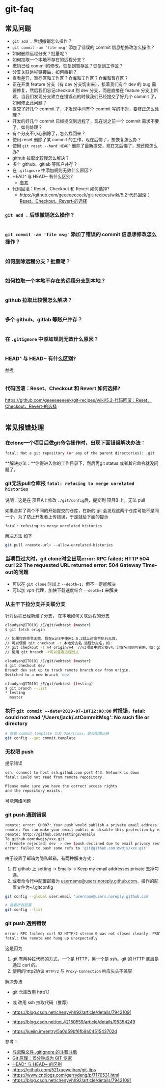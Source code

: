 # git-faq

## 常见问题

- `git add .` 后想撤销怎么操作？
- `git commit -am 'file msg'` 添加了错误的 commit 信息想修改怎么操作？
- 如何删除远程分支？批量呢？
- 如何拉取一个本地不存在的远程分支？
- 撤销已经 commit的修改，恢复到暂存区？恢复到工作区？
- 分支关联远程链接后，如何撤销？
- 查看差异，暂存区和工作区？仓库和工作区？仓库和暂存区？
- 正在开发 feature 分支（有 dev 分支切出来），接着我们有个 dev 的 bug 需要修复，然后我们忘记checkout 到 dev 分支，而是直接在 feature 分支上新建，当我们发现分支建立在错误点的时候我们已经提交了好几个 commit 了，如何修正此问题？
- 提交了好几个 commit 了，才发现中间有个 commit 写的不对，要修正怎么处理？
- 开发的好几个 commit 已经提交到远程了，现在说之前一个 commit 需求不要了，如何处理？
- 有个分支不小心删除了，怎么找回来？
- 使用 reset 删除了某 commit 的工作，现在后悔了，想恢复怎么办？
- 使用 `git reset --hard HEAD^` 删除了最新提交，现在又后悔了，想还原怎么办?
- github 拉取比较慢怎么解决？
- 多个 github、gitlab 等账户并存？
- 在 `.gitignore` 中添加规则无效什么原因？
- HEAD^ 与 HEAD~ 有什么区别?
  - [参考](./git-command)
- 代码回滚：Reset、Checkout 和 Revert 如何选择?
  - https://github.com/geeeeeeeeek/git-recipes/wiki/5.2-代码回滚：Reset、Checkout、Revert-的选择

### `git add .` 后想撤销怎么操作？

```bash

```

### `git commit -am 'file msg'` 添加了错误的 commit 信息想修改怎么操作？

```bash

```

### 如何删除远程分支？批量呢？

```bash

```

### 如何拉取一个本地不存在的远程分支到本地？

```bash

```

### github 拉取比较慢怎么解决？

```bash

```

### 多个 github、gitlab 等账户并存？

```bash

```

### 在 `.gitignore` 中添加规则无效什么原因？

```bash

```

### HEAD^ 与 HEAD~ 有什么区别?

[参考](./git-command)

```bash

```

### 代码回滚：Reset、Checkout 和 Revert 如何选择?

https://github.com/geeeeeeeeek/git-recipes/wiki/5.2-代码回滚：Reset、Checkout、Revert-的选择

```bash

```

## 常见报错处理

### 在clone一个项目后做git命令操作时，出现下面错误解决办法：

```bash
fatal: Not a git repository (or any of the parent directories): .git
```

**解决办法：**你得进入你的工作目录下，然后再git status 或者其它命令就没问题了。

### git无法pull仓库报 `fatal: refusing to merge unrelated histories`

说明：这是在 项目A上修改 `./git/config`后，提交到 项目B 上，无法 pull

如果合并了两个不同的开始提交的仓库，在新的 git 会发现这两个仓库可能不是同一个，为了防止开发者上传错误，于是就给下面的提示

```bash
fatal: refusing to merge unrelated histories
```

[解决方法](https://blog.csdn.net/lindexi_gd/article/details/52554159) 如下

```bash
git pull <remote-url> --allow-unrelated-histories
```

### 当项目过大时，git clone时会出现error: RPC failed; HTTP 504 curl 22 The requested URL returned error: 504 Gateway Time-out的问题

- 可以在 `git clone` 时加上 `--depth=1`，但不一定能解决
- 可以加 vpn 代理，加快下载速度结合 `--depth=1` 来解决

### 从主干下拉分支并关联分支

针对远程已经新建了分支， 在本地如何关联远程的分支

```bash
cloudyan@IT0101 /E/git/webtest (master)
$ git fetch origin

// 如果你的命令无效，我在win8中使用1.8.3就上述命令执行无效，
// 可以使用 git checkout -t 本地分支名 远程分支名，如：
// git checkout -t v4 origin/v4  //v3项目中的分支v4，分支名同则可省略，如：git checkout -t origin/gh-pages
// 使用 git branch -r可以查看远程分支

cloudyan@IT0101 /E/git/webtest (master)
$ git checkout dev
Branch dev set up to track remote branch dev from origin.
Switched to a new branch 'dev'

cloudyan@IT0101 /E/git/webtest (testing)
$ git branch --list
* testing
  master
```

### 执行 `git commit --date=2019-07-10T12:00:00` 时报错，fatal: could not read '/Users/jack/.stCommitMsg': No such file or directory

```bash
# 查看 commit.template 以及 Users/xxx，是否配置正确
git config --get commit.template
```

### 无权限 push

提示错误

```bash
ssh: connect to host ssh.github.com port 443: Network is down
fatal: Could not read from remote repository.

Please make sure you have the correct access rights
and the repository exists.
```

可能网络问题

### git push 遇到错误

```bash
remote: error: GH007: Your push would publish a private email address.
remote: You can make your email public or disable this protection by visiting:
remote: http://github.com/settings/emails
To github.com:dwdjs/xxx.git
! [remote rejected] dev -> dev (push declined due to email privacy restrictions)
error: failed to push some refs to 'git@github.com:dwdjs/xxx.git'
```

由于设置了邮箱为隐私邮箱，有两种解决方式：

1. 在 github 上 setting -> Emails -> Keep my email addresses private 去掉勾选。
2. 或者命令行中配置邮箱为 username@users.noreply.github.com，操作的配置文件为~/.gitconfig

```bash
git config --global user.email 'username@users.noreply.github.com'

# 查看所有配置
git config --list
```

### git push 遇到错误

```bash
error: RPC failed; curl 92 HTTP/2 stream 0 was not closed cleanly: PROTOCOL_ERROR (err 1)
fatal: the remote end hung up unexpectedly
```

这是因为

1. git 有两种拉代码的方式，一个是 HTTP，另一个是 ssh。git 的 HTTP 底层是通过 curl 的。
2. 使用的http2协议 `HTTP/2` 与 `Proxy-Connection` 响应头头不兼容

解决办法

- git 仓库改用 http1.1
- 或 改用 ssh 拉取代码（推荐）

- https://blog.csdn.net/chenyyhh92/article/details/79421091
- https://blog.csdn.net/qq_42150559/article/details/95354249
- https://juejin.im/entry/5a0d59bf6fb9a0451543702d

参考：

- [与忽略文件 .gitignore 的斗智斗勇](https://blog.csdn.net/qq_32452623/article/details/75264547)
- [Git 原理：15分钟成为 GIT 专家](https://www.jianshu.com/p/c221f99f0bfd)
- [HEAD^ 与 HEAD~ 的区别](https://stackoverflow.com/questions/2221658/whats-the-difference-between-head-and-head-in-git)
- https://github.com/521xueweihan/git-tips
- https://www.cnblogs.com/gerrydeng/p/7170531.html
- https://blog.csdn.net/chenyyhh92/article/details/79421091
